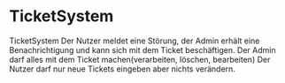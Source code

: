 # TicketSystem

TicketSystem 
Der Nutzer meldet eine Störung, der Admin erhält eine Benachrichtigung und kann sich mit dem Ticket beschäftigen.
Der Admin darf alles mit dem Ticket machen(verarbeiten, löschen, bearbeiten)
Der Nutzer darf nur neue Tickets eingeben aber nichts verändern.
